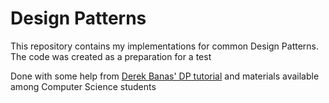# Design Patterns

This repository contains my implementations for common Design Patterns. The code was created as a preparation for a test

Done with some help from [Derek Banas' DP tutorial](https://www.youtube.com/watch?v=vNHpsC5ng_E&list=PLF206E906175C7E07) and materials available among Computer Science students

